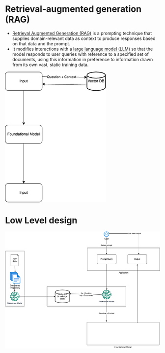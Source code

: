 # Retrieval-augmented generation (RAG)
- [Retrieval Augmented Generation (RAG)](https://en.wikipedia.org/wiki/Retrieval-augmented_generation) is a prompting technique that supplies domain-relevant data as context to produce responses based on that data and the prompt.
- It modifies interactions with a [large language model (LLM)](../FoundationalModels/LLM.md) so that the model responds to user queries with reference to a specified set of documents, using this information in preference to information drawn from its own vast, static training data. 

![](assets/RAG-High-Level.png)

# Low Level design

![](assets/RAG-Low-Design.png)
